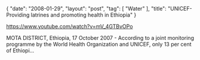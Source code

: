 {
   "date": "2008-01-29",
   "layout": "post",
   "tag": [
      "Water"
   ],
   "title": "UNICEF- Providing latrines and promoting health in Ethiopia"
}

https://www.youtube.com/watch?v=mV_4GTBvOPo  

MOTA DISTRICT, Ethiopia, 17 October 2007 - According to a joint monitoring programme by the World Health Organization and UNICEF, only 13 per cent of Ethiopi...